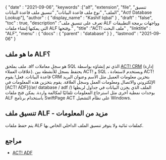 {
  "date" : "2021-09-06",
  "keywords" :["alf", "extension", "file", "تنسيق الملف", "نوع ملف قاعدة البيانات", "تنسيق ملف قاعدة البيانات", "Act! Database Lookup"],
  "author" : {
    "display_name" : "Kashif Iqbal"
} ,
  "draft" : "false",
  "toc" : true,
  "description" :"تعرف على تنسيق ملف ALF وواجهات برمجة التطبيقات التي يمكنها إنشاء ملفات ALF وفتحها." ,
  "title" :"ACT! ملف البحث" ,
  "linktitle" : "ALF",
  "menu" : {
    "docs" : {
      "parent" : "database"
}
} ,
  "lastmod" : "2021-09-06"
}

## ما هو ملف ALF؟

ملف بملحق .alf هو سجل معاملات SQL الذي تم إنشاؤه بواسطة [ACT! CRM](https://www.act.com/) (إدارة علاقات العملاء). يحتفظ بسجل للأنشطة بين ACT! و SQL ، ويستخدم لاستعادة ACT! قاعدة البيانات. فعل! يقوم CRM بتخزين معلومات العميل مثل الاسم وعنوان البريد الإلكتروني والاتصال ومعلومات العمل وسجل العلاقة. يقوم بتخزين هذه المعلومات في [ACT! ADF](/ar/ database / adf /) الملف الذي يخزن البيانات في جداول لربطها بوحدات نمطية أخرى مثل استرجاع المعلومات تلقائيًا لمكالمة واردة.
يمكن فتح ملفات ALF باستخدام برنامج SwiftPage ACT على نظام التشغيل Windows.

## تنسيق ملف ALF - مزيد من المعلومات

يتم حفظ ملفات ALF كملفات ثنائية ولا يتوفر تنسيق الملف الداخلي الخاص بها.

## مراجع

* [ACT! ADF](/database/adf/)
